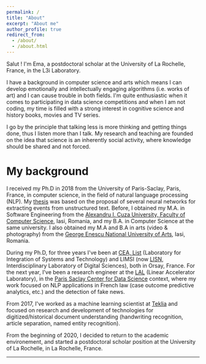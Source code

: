 ```yaml
---
permalink: /
title: "About"
excerpt: "About me"
author_profile: true
redirect_from: 
  - /about/
  - /about.html
---
```



Salut ! I'm Ema, a postdoctoral scholar at the University of La Rochelle, France, in the 
L3i Laboratory. 

I have a background in computer science and arts which means I can develop emotionally and intellectually engaging algorithms (i.e. works of art) and I can cause trouble in both fields.
I'm quite enthusiastic when it comes to participating in data science competitions and when I am not coding, my time is filled with a strong interest in cognitive science and history books, movies and TV series.

I go by the principle that talking less is more thinking and getting things done, thus I listen more than I talk.
My research and teaching are founded on the idea that science is an inherently social activity, where knowledge should be shared and not forced.



My background
======

I received my Ph.D in 2018 from the University of Paris-Saclay, Paris, France, in computer science, in the field of natural language processing (NLP). My [thesis](https://tel.archives-ouvertes.fr/tel-01943841/document) was based on the proposal of several neural networks for extracting events from unstructured text. Before, I obtained my M.A. in Software Engineering from the [Alexandru I. Cuza University, Faculty of Computer Science](https://www.uaic.ro/en/), Iasi, Romania, and my B.A. in Computer Science at the same university. 
I also obtained my M.A and B.A in arts (video & photography) from the [George Enescu National University of Arts](https://www.arteiasi.ro/?page_id=1144&lang=eng), Iasi, Romania. 

During my Ph.D, for three years I've been at [CEA, List](http://www-list.cea.fr/en/) (Laboratory for Integration of Systems and Technology) and LIMSI (now [LISN](https://www.lisn.upsaclay.fr/), Interdisciplinary Laboratory of Digital Sciences), both in Orsay, France. For the next year, I've been a research engineer at the [LAL](https://www.lal.in2p3.fr/en/) (Linear Accelerator Laboratory),
in the [Paris Saclay Center for Data Science](http://www.datascience-paris-saclay.fr/) context, where my work focused on NLP applications in French law (case outcome predictive analytics, etc.) and the detection of fake news. 

From 2017, I've worked as a machine learning scientist at [Teklia](https://teklia.com/) and focused on research and development of technologies for digitized/historical document understanding (handwriting recognition, article separation, named entity recognition).

From the beginning of 2020, I decided to return to the academic environement, and started a postdoctoral scholar position at the University of La Rochelle, in La Rochelle, France.

------
